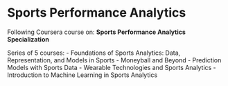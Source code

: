 Sports Performance Analytics
====

Following Coursera course on: **Sports Performance Analytics Specialization**

Series of 5 courses:
    - Foundations of Sports Analytics: Data, Representation, and Models in Sports
    - Moneyball and Beyond
    - Prediction Models with Sports Data
    - Wearable Technologies and Sports Analytics
    - Introduction to Machine Learning in Sports Analytics